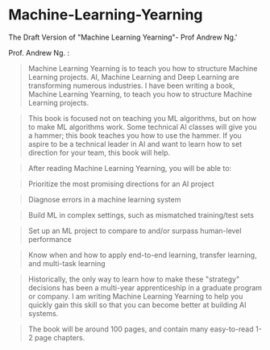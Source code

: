 # Machine-Learning-Yearning
The Draft Version of "Machine Learning Yearning"- Prof Andrew Ng.'

Prof. Andrew Ng. : 
>Machine Learning Yearning is to teach you how to structure Machine Learning projects.
AI, Machine Learning and Deep Learning are transforming numerous industries. 
I have been writing a book, Machine Learning Yearning, to teach you how to structure Machine Learning projects.

>This book is focused not on teaching you ML algorithms, but on how to make ML algorithms work. Some technical AI classes will give you a hammer; this book teaches you how to use the hammer. If you aspire to be a technical leader in AI and want to learn how to set direction for your team, this book will help.

>After reading Machine Learning Yearning, you will be able to:

>​Prioritize the most promising directions for an AI project

>​Diagnose errors in a machine learning system

>​Build ML in complex settings, such as mismatched training/test sets

>​Set up an ML project to compare to and/or surpass human-level performance

>​Know when and how to apply end-to-end learning, transfer learning, and multi-task learning

 
>Historically, the only way to learn how to make these "strategy" decisions has been a multi-year apprenticeship in a graduate program or company. I am writing Machine Learning Yearning to help you quickly gain this skill so that you can become better at building AI systems. 

>The book will be around 100 pages, and contain many easy-to-read 1-2 page chapters.
